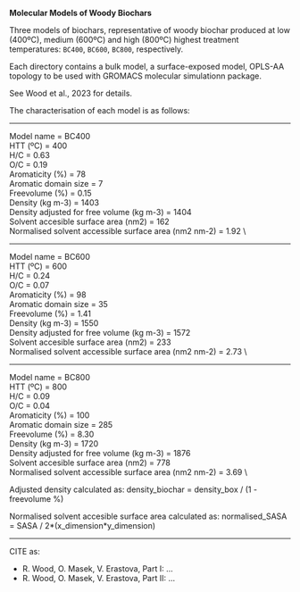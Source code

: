 **Molecular Models of Woody Biochars**

Three models of biochars, representative of woody biochar produced at low (400ºC), medium (600ºC) and high (800ºC) highest treatment temperatures: `BC400`, `BC600`, `BC800`, respectively.

Each directory contains a bulk model, a surface-exposed model, OPLS-AA topology to be used with GROMACS molecular simulationn package. 

See Wood et al., 2023 for details.



The characterisation of each model is as follows: 

---
Model name = BC400 \
HTT (ºC) = 400 \
H/C = 0.63 \
O/C = 0.19 \
Aromaticity (%) = 78 \
Aromatic domain size = 7 \
Freevolume (%) = 0.15  \
Density (kg m-3) = 1403 \
Density adjusted for free volume (kg m-3) = 1404 \
Solvent accesible surface area (nm2) = 162 \
Normalised solvent accessible surface area (nm2 nm-2) = 1.92 \

---
Model name = BC600 \
HTT (ºC) = 600 \
H/C = 0.24 \
O/C = 0.07 \
Aromaticity (%) = 98 \
Aromatic domain size = 35 \
Freevolume (%) = 1.41 \
Density (kg m-3) =  1550 \
Density adjusted for free volume (kg m-3) = 1572 \
Solvent accesible surface area (nm2) = 233 \
Normalised solvent accessible surface area (nm2 nm-2) = 2.73 \
 
---
Model name = BC800 \
HTT (ºC) = 800 \
H/C = 0.09 \
O/C = 0.04 \
Aromaticity (%) = 100 \
Aromatic domain size = 285 \
Freevolume (%) = 8.30 \
Density (kg m-3) = 1720 \
Density adjusted for free volume (kg m-3) = 1876 \
Solvent accesible surface area (nm2) = 778 \
Normalised solvent accessible surface area (nm2 nm-2) = 3.69 \

 

Adjusted density calculated as:
density_biochar = density_box / (1 - freevolume %)

Normalised solvent accesible surface area calculated as:
normalised_SASA = SASA / 2*(x_dimension*y_dimension)


-----
CITE as:
- R. Wood, O. Masek, V. Erastova, Part I: ...
- R. Wood, O. Masek, V. Erastova, Part II: ...





